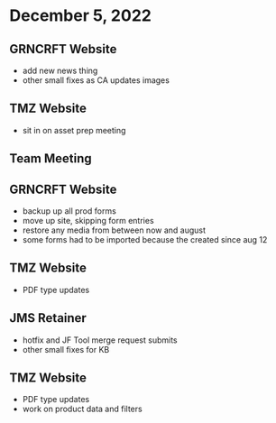 # December 5, 2022

## GRNCRFT Website
- add new news thing
- other small fixes as CA updates images

## TMZ Website
- sit in on asset prep meeting

## Team Meeting

## GRNCRFT Website
- backup up all prod forms
- move up site, skipping form entries
- restore any media from between now and august
- some forms had to be imported because the created since aug 12

## TMZ Website
- PDF type updates

## JMS Retainer
- hotfix and JF Tool merge request submits
- other small fixes for KB

## TMZ Website
- PDF type updates
- work on product data and filters
